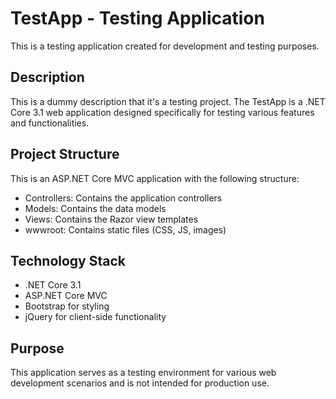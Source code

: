 # TestApp - Testing Application

This is a testing application created for development and testing purposes.

## Description

This is a dummy description that it's a testing project. The TestApp is a .NET Core 3.1 web application designed specifically for testing various features and functionalities.

## Project Structure

This is an ASP.NET Core MVC application with the following structure:
- Controllers: Contains the application controllers
- Models: Contains the data models
- Views: Contains the Razor view templates
- wwwroot: Contains static files (CSS, JS, images)

## Technology Stack

- .NET Core 3.1
- ASP.NET Core MVC
- Bootstrap for styling
- jQuery for client-side functionality

## Purpose

This application serves as a testing environment for various web development scenarios and is not intended for production use.
